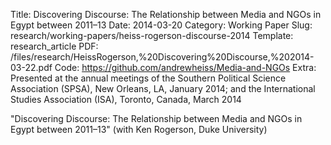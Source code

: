 Title: Discovering Discourse: The Relationship between Media and NGOs in Egypt between 2011–13
Date: 2014-03-20
Category: Working Paper
Slug: research/working-papers/heiss-rogerson-discourse-2014
Template: research_article
PDF: /files/research/HeissRogerson,%20Discovering%20Discourse,%202014-03-22.pdf
Code: https://github.com/andrewheiss/Media-and-NGOs
Extra: Presented at the annual meetings of the Southern Political Science Association (SPSA), New Orleans, LA, January 2014; and the International Studies Association (ISA), Toronto, Canada, March 2014

"Discovering Discourse: The Relationship between Media and NGOs in Egypt between 2011–13" (with Ken Rogerson, Duke University)
